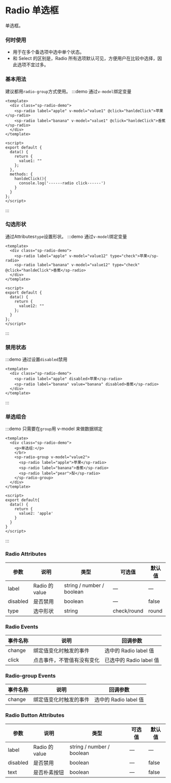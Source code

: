 # Radio 单选框

单选框。

### 何时使用

- 用于在多个备选项中选中单个状态。
- 和 Select 的区别是，Radio 所有选项默认可见，方便用户在比较中选择，因此选项不宜过多。

### 基本用法

建议都用`radio-group`方式使用。
:::demo 通过`v-model`绑定变量

```vue
<template>
  <div class="sp-radio-demo">
    <sp-radio label="apple" v-model="value1" @click="hanldeClick">苹果</sp-radio>
    <sp-radio label="banana" v-model="value1" @click="hanldeClick">香蕉</sp-radio>
  </div>
</template>

<script>
export default {
  data() {
    return {
      value1: ""
    };
  },
  methods: {
    hanldeClick(){
      console.log('------radio click------')
    }
  }
};
</script>
```

:::

### 勾选形状

通过Attributes`type`设置形状。
:::demo 通过`v-model`绑定变量

```vue
<template>
  <div class="sp-radio-demo">
    <sp-radio label="apple" v-model="value12" type="check">苹果</sp-radio>
    <sp-radio label="banana" v-model="value12" type="check" @click="hanldeClick">香蕉</sp-radio>
  </div>
</template>

<script>
export default {
  data() {
    return {
      value12: ""
    };
  }
};
</script>
```

:::

### 禁用状态

:::demo 通过设置`disabled`禁用

```vue
<template>
  <div class="sp-radio-demo">
    <sp-radio label="apple" disabled>苹果</sp-radio>
    <sp-radio label="banana" value="banana" disabled>香蕉</sp-radio>
  </div>
</template>
```

:::

### 单选组合

:::demo 只需要在`group`用 v-model 来做数据绑定

```vue
<template>
  <div class="sp-radio-demo">
    <p>单选组:</p>
    </br>
    <sp-radio-group v-model="value2">
      <sp-radio label="apple">苹果</sp-radio>
      <sp-radio label="banana">香蕉</sp-radio>
      <sp-radio label="pear">梨</sp-radio>
    </sp-radio-group>
  </div>
</template>

<script>
export default{
  data() {
    return {
      value2: 'apple'
    }
  }
}
</script>
```

:::

### Radio Attributes

| 参数     | 说明           | 类型                      | 可选值 | 默认值 |
| -------- | -------------- | ------------------------- | ------ | ------ |
| label    | Radio 的 value | string / number / boolean | —      | —      |
| disabled | 是否禁用       | boolean                   | —      | false  |
| type | 选中形状       | string                   | check/round      | round  |

### Radio Events

| 事件名称 | 说明                   | 回调参数              |
| -------- | ---------------------- | --------------------- |
| change   | 绑定值变化时触发的事件 | 选中的 Radio label 值 |
| click   | 点击事件，不管值有没有变化 | 已选中的 Radio label 值 |

### Radio-group Events

| 事件名称 | 说明                   | 回调参数              |
| -------- | ---------------------- | --------------------- |
| change   | 绑定值变化时触发的事件 | 选中的 Radio label 值 |

### Radio Button Attributes

| 参数     | 说明           | 类型                      | 可选值 | 默认值 |
| -------- | -------------- | ------------------------- | ------ | ------ |
| label    | Radio 的 value | string / number / boolean | —      | —      |
| disabled | 是否禁用       | boolean                   | —      | false  |
| text    | 是否朴素按钮   | boolean                   | —      | false  |

<script>
export default{
  data() {
    return {
      value1: '',
      value2: 'apple',
      value3: 'apple',
      value4: 'Europe',
      value12: ''
    }
  },
  watch: {
    value1(val) {
      console.log(val)
    },
    value2(val) {
      console.log(val)
    },
    value3(val) {
      console.log(val)
    },
    value4(val) {
      console.log(val)
    },
  },
  methods: {
    hanldeClick(){
      console.log('------radio click------')
    }
  }
}
</script>

<style>
.sp-radio-demo {
  .sp-radio-wrap {
    margin-right: 10px;
  }
}
</style>
